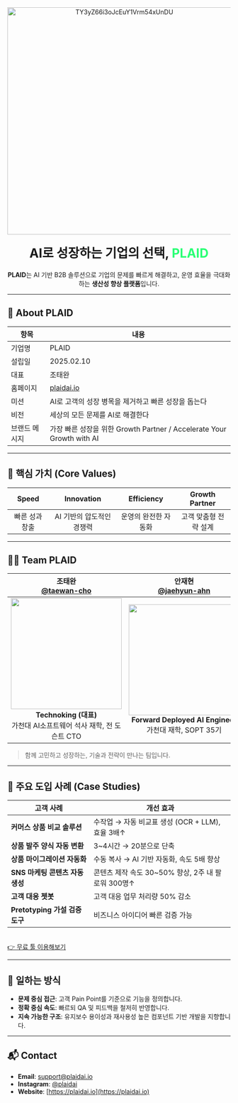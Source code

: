 
<div align="center">
  <img width="512" alt="TY3yZ66i3oJcEuY1Vrm54xUnDU" src="https://github.com/user-attachments/assets/ade42710-ee47-4eed-b107-e26fb32f1e2a" />

  <h1 style="margin: 20px 0;">AI로 성장하는 기업의 선택, <span style="color:#29FF74">PLAID</span></h1>
  <p><strong>PLAID</strong>는 AI 기반 B2B 솔루션으로 기업의 문제를 빠르게 해결하고, 운영 효율을 극대화하는 <strong>생산성 향상 플랫폼</strong>입니다.</p>
</div>

---

## 🏢 About PLAID

| 항목 | 내용 |
|------|------|
| 기업명 | PLAID |
| 설립일 | 2025.02.10 |
| 대표 | 조태완 |
| 홈페이지 | [plaidai.io](https://plaidai.io) |
| 미션 | AI로 고객의 성장 병목을 제거하고 빠른 성장을 돕는다 |
| 비전 | 세상의 모든 문제를 AI로 해결한다 |
| 브랜드 메시지 | 가장 빠른 성장을 위한 Growth Partner / Accelerate Your Growth with AI |

---

## 🧠 핵심 가치 (Core Values)

| Speed | Innovation | Efficiency | Growth Partner |
|:-----:|:----------:|:----------:|:--------------:|
| 빠른 성과 창출 | AI 기반의 압도적인 경쟁력 | 운영의 완전한 자동화 | 고객 맞춤형 전략 설계 |

---

## 👨‍💻 Team PLAID

| 조태완 [<br>@taewan-cho](https://github.com/taewan2002) | 안재현 [<br>@jaehyun-ahn](https://github.com/Ohjackson) | 서지호 [<br>@jiho-seo](https://github.com/swiftsjh02) |
|:--:|:--:|:--:|
| <img width="250" src="https://github.com/user-attachments/assets/493c3a87-af3b-4ea7-aa00-069b4c3df02e/IMG_4453.jpg"> <br> **Technoking (대표)** <br> 가천대 AI소프트웨어 석사 재학, 전 도슨트 CTO | <img width="250" src="https://github.com/user-attachments/assets/d9cf6af6-253b-4d2a-a706-9434edb7294e"> <br> **Forward Deployed AI Engineer** <br> 가천대 재학, SOPT 35기 | <img width="250" src="https://github.com/user-attachments/assets/493c3a87-af3b-4ea7-aa00-069b4c3df02e/IMG_4453.jpg"> <br> **Product Developer** <br> 가천대 재학 |

> 함께 고민하고 성장하는, 기술과 전략이 만나는 팀입니다.

---

## 🚀 주요 도입 사례 (Case Studies)

| 고객 사례 | 개선 효과 |
|-----------|-----------|
| **커머스 상품 비교 솔루션** | 수작업 → 자동 비교표 생성 (OCR + LLM), 효율 3배↑ |
| **상품 발주 양식 자동 변환** | 3~4시간 → 20분으로 단축 |
| **상품 마이그레이션 자동화** | 수동 복사 → AI 기반 자동화, 속도 5배 향상 |
| **SNS 마케팅 콘텐츠 자동 생성** | 콘텐츠 제작 속도 30~50% 향상, 2주 내 팔로워 300명↑ |
| **고객 대응 쳇봇** | 고객 대응 업무 처리량 50% 감소 |
| **Pretotyping 가설 검증 도구** | 비즈니스 아이디어 빠른 검증 가능 |
<br>[👉 무료 툴 이용해보기](https://your-tool-link.com) 

---

## 🔨 일하는 방식

- **문제 중심 접근**: 고객 Pain Point를 기준으로 기능을 정의합니다.
- **정확 중심 속도**: 빠르되 QA 및 피드백을 철저히 반영합니다.
- **지속 가능한 구조**: 유지보수 용이성과 재사용성 높은 컴포넌트 기반 개발을 지향합니다.

---

## 📬 Contact

- **Email**: support@plaidai.io
- **Instagram**: [@plaidai](https://instagram.com/plaidai)  
- **Website**: [https://plaidai.io](https://plaidai.io)
